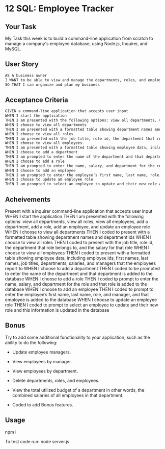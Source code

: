# 12 SQL: Employee Tracker

## Your Task

My Task this week is to build a command-line application from scratch to manage a company's employee database, using Node.js, Inquirer, and MySQL.


## User Story

```md
AS A business owner
I WANT to be able to view and manage the departments, roles, and employees in my company
SO THAT I can organize and plan my business
```

## Acceptance Criteria

```md
GIVEN a command-line application that accepts user input
WHEN I start the application
THEN I am presented with the following options: view all departments, view all roles, view all employees, add a department, add a role, add an employee, and update an employee role
WHEN I choose to view all departments
THEN I am presented with a formatted table showing department names and department ids
WHEN I choose to view all roles
THEN I am presented with the job title, role id, the department that role belongs to, and the salary for that role
WHEN I choose to view all employees
THEN I am presented with a formatted table showing employee data, including employee ids, first names, last names, job titles, departments, salaries, and managers that the employees report to
WHEN I choose to add a department
THEN I am prompted to enter the name of the department and that department is added to the database
WHEN I choose to add a role
THEN I am prompted to enter the name, salary, and department for the role and that role is added to the database
WHEN I choose to add an employee
THEN I am prompted to enter the employee’s first name, last name, role, and manager, and that employee is added to the database
WHEN I choose to update an employee role
THEN I am prompted to select an employee to update and their new role and this information is updated in the database 
```

## Acheivements

Present with a inquirer command-line application that accepts user input
WHEN I start the application
THEN I am presented with the following options: view all departments, view all roles, view all employees, add a department, add a role, add an employee, and update an employee role
WHEN I choose to view all departments
THEN I coded to present with a formatted table showing department names and department ids
WHEN I choose to view all roles
THEN I coded to present with the job title, role id, the department that role belongs to, and the salary for that role
WHEN I choose to view all employees
THEN I coded to present with a formatted table showing employee data, including employee ids, first names, last names, job titles, departments, salaries, and managers that the employees report to
WHEN I choose to add a department
THEN I coded to be prompted to enter the name of the department and that department is added to the database
WHEN I choose to add a role
THEN I coded tp prompt to enter the name, salary, and department for the role and that role is added to the database
WHEN I choose to add an employee
THEN I coded to prompt to enter the employee’s first name, last name, role, and manager, and that employee is added to the database
WHEN I choose to update an employee role
THEN I coded to prompt to select an employee to update and their new role and this information is updated in the database

## Bonus

Try to add some additional functionality to your application, such as the ability to do the following:

* Update employee managers.

* View employees by manager.

* View employees by department.

* Delete departments, roles, and employees.

* View the total utilized budget of a department in other words, the combined salaries of all employees in that department.

* Coded to add Bonus features.


## Usage

npm i

To test code run: node server.js

